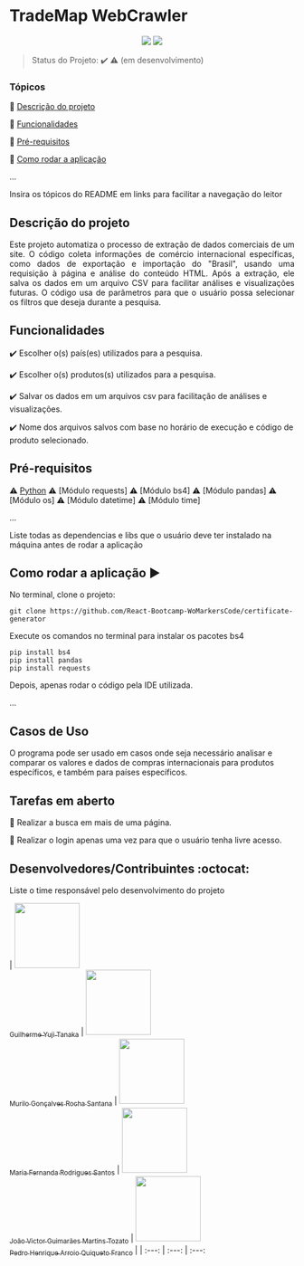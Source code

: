 <h1>TradeMap WebCrawler</h1> 

<p align="center">
  <img src="http://img.shields.io/static/v1?label=Python&message=3.13.0&color=red&style=for-the-badge&logo=ruby"/>
  <img src="http://img.shields.io/static/v1?label=STATUS&message=EM%20DESENVOLVIMENTO&color=RED&style=for-the-badge"/>
</p>

> Status do Projeto: :heavy_check_mark: :warning: (em desenvolvimento)

### Tópicos 

:small_blue_diamond: [Descrição do projeto](#descrição-do-projeto)

:small_blue_diamond: [Funcionalidades](#funcionalidades)

:small_blue_diamond: [Pré-requisitos](#pré-requisitos)

:small_blue_diamond: [Como rodar a aplicação](#como-rodar-a-aplicação-arrow_forward)

... 

Insira os tópicos do README em links para facilitar a navegação do leitor

## Descrição do projeto 

<p align="justify">
  Este projeto automatiza o processo de extração de dados comerciais de um site. O código coleta informações de comércio internacional
  específicas, como dados de exportação e importação do "Brasil", usando uma requisição à página e análise do conteúdo HTML.
  Após a extração, ele salva os dados em um arquivo CSV para facilitar análises e visualizações futuras.
  O código usa de parâmetros para que o usuário possa selecionar os filtros que deseja durante a pesquisa.
</p>

## Funcionalidades

:heavy_check_mark: Escolher o(s) país(es) utilizados para a pesquisa. 

:heavy_check_mark: Escolher o(s) produtos(s) utilizados para a pesquisa.

:heavy_check_mark: Salvar os dados em um arquivos csv para facilitação de análises e visualizações.

:heavy_check_mark: Nome dos arquivos salvos com base no horário de execução e código de produto selecionado.

## Pré-requisitos

:warning: [Python](https://www.python.org/downloads/)
:warning: [Módulo requests]
:warning: [Módulo bs4]
:warning: [Módulo pandas]
:warning: [Módulo os]
:warning: [Módulo datetime]
:warning: [Módulo time]

...

Liste todas as dependencias e libs que o usuário deve ter instalado na máquina antes de rodar a aplicação 

## Como rodar a aplicação :arrow_forward:

No terminal, clone o projeto: 

```
git clone https://github.com/React-Bootcamp-WoMarkersCode/certificate-generator
```

Execute os comandos no terminal para instalar os pacotes bs4

```
pip install bs4
pip install pandas
pip install requests

```
Depois, apenas rodar o código pela IDE utilizada.  

... 


## Casos de Uso

O programa pode ser usado em casos onde seja necessário analisar e comparar os valores e dados de compras internacionais para produtos específicos,
e também para países específicos.

## Tarefas em aberto

:memo: Realizar a busca em mais de uma página.

:memo: Realizar o login apenas uma vez para que o usuário tenha livre acesso.

## Desenvolvedores/Contribuintes :octocat:

Liste o time responsável pelo desenvolvimento do projeto

| [<img src="https://avatars2.githubusercontent.com/u/46378210?s=400&u=071f7791bb03f8e102d835bdb9c2f0d3d24e8a34&v=4" width=115><br><sub>Guilherme Yuji Tanaka</sub>](https://github.com/Diana-ops) |  [<img src="https://avatars2.githubusercontent.com/u/46378210?s=400&u=071f7791bb03f8e102d835bdb9c2f0d3d24e8a34&v=4" width=115><br><sub>Murilo Gonçalves Rocha Santana</sub>](https://github.com/Diana-ops) |  [<img src="https://avatars2.githubusercontent.com/u/46378210?s=400&u=071f7791bb03f8e102d835bdb9c2f0d3d24e8a34&v=4" width=115><br><sub>Maria Fernanda Rodrigues Santos</sub>](https://github.com/Diana-ops) | [<img 
src="https://avatars2.githubusercontent.com/u/46378210?s=400&u=071f7791bb03f8e102d835bdb9c2f0d3d24e8a34&v=4" width=115><br><sub>João Victor Guimarães Martins Tozato</sub>](https://github.com/Diana-ops) |  [<img 
src="https://avatars2.githubusercontent.com/u/46378210?s=400&u=071f7791bb03f8e102d835bdb9c2f0d3d24e8a34&v=4" width=115><br><sub>Pedro Henrique Arroio Quiqueto Franco</sub>](https://github.com/Diana-ops) |
| :---: | :---: | :---: 
